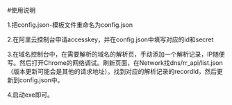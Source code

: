 #使用说明

1.把config.json-模板文件重命名为config.json

2.在阿里云控制台申请accesskey，并在config.json中填写对应的id和secret

3.在域名控制台中，在需要解析的域名的解析页，手动添加一个解析记录，IP随便写。然后打开Chrome的网络调试。刷新页面，在Network找dns/rr_api/list.json（版本更新可能会是其他的请求地址）。找到对应的解析记录的recordId，然后更新到config.json中。

4.启动exe即可。
